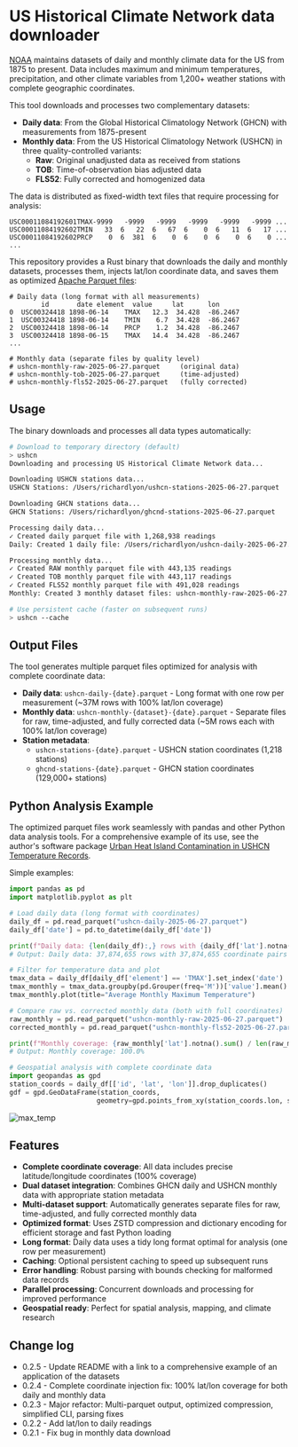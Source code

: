 # US Historical Climate Network data downloader

[NOAA](https://www.ncei.noaa.gov/products/land-based-station/us-historical-climatology-network) maintains datasets of daily and monthly climate data for the US from 1875 to present. Data includes maximum and minimum temperatures, precipitation, and other climate variables from 1,200+ weather stations with complete geographic coordinates.

This tool downloads and processes two complementary datasets:

- **Daily data**: From the Global Historical Climatology Network (GHCN) with measurements from 1875-present
- **Monthly data**: From the US Historical Climatology Network (USHCN) in three quality-controlled variants:
  - **Raw**: Original unadjusted data as received from stations
  - **TOB**: Time-of-observation bias adjusted data
  - **FLS52**: Fully corrected and homogenized data

The data is distributed as fixed-width text files that require processing for analysis:

```text
USC00011084192601TMAX-9999   -9999   -9999   -9999   -9999   -9999 ...
USC00011084192602TMIN   33  6   22  6   67  6    0  6   11  6   17 ...
USC00011084192602PRCP    0  6  381  6    0  6    0  6    0  6    0 ...
...
```

This repository provides a Rust binary that downloads the daily and monthly datasets, processes them, injects lat/lon coordinate data, and saves them as optimized [Apache Parquet files](https://parquet.apache.org/):

```text
# Daily data (long format with all measurements)
        id       date element  value     lat      lon
0  USC00324418 1898-06-14    TMAX   12.3  34.428  -86.2467
1  USC00324418 1898-06-14    TMIN    6.7  34.428  -86.2467
2  USC00324418 1898-06-14    PRCP    1.2  34.428  -86.2467
3  USC00324418 1898-06-15    TMAX   14.4  34.428  -86.2467
...

# Monthly data (separate files by quality level)
# ushcn-monthly-raw-2025-06-27.parquet     (original data)
# ushcn-monthly-tob-2025-06-27.parquet     (time-adjusted)
# ushcn-monthly-fls52-2025-06-27.parquet   (fully corrected)
```

## Usage

The binary downloads and processes all data types automatically:

```bash
# Download to temporary directory (default)
> ushcn
Downloading and processing US Historical Climate Network data...

Downloading USHCN stations data...
USHCN Stations: /Users/richardlyon/ushcn-stations-2025-06-27.parquet

Downloading GHCN stations data...
GHCN Stations: /Users/richardlyon/ghcnd-stations-2025-06-27.parquet

Processing daily data...
✓ Created daily parquet file with 1,268,938 readings
Daily: Created 1 daily file: /Users/richardlyon/ushcn-daily-2025-06-27.parquet

Processing monthly data...
✓ Created RAW monthly parquet file with 443,135 readings
✓ Created TOB monthly parquet file with 443,117 readings
✓ Created FLS52 monthly parquet file with 491,028 readings
Monthly: Created 3 monthly dataset files: ushcn-monthly-raw-2025-06-27.parquet, ushcn-monthly-tob-2025-06-27.parquet, ushcn-monthly-fls52-2025-06-27.parquet

# Use persistent cache (faster on subsequent runs)
> ushcn --cache
```

## Output Files

The tool generates multiple parquet files optimized for analysis with complete coordinate data:

- **Daily data**: `ushcn-daily-{date}.parquet` - Long format with one row per measurement (~37M rows with 100% lat/lon coverage)
- **Monthly data**: `ushcn-monthly-{dataset}-{date}.parquet` - Separate files for raw, time-adjusted, and fully corrected data (~5M rows each with 100% lat/lon coverage)
- **Station metadata**:
  - `ushcn-stations-{date}.parquet` - USHCN station coordinates (1,218 stations)
  - `ghcnd-stations-{date}.parquet` - GHCN station coordinates (129,000+ stations)

## Python Analysis Example

The optimized parquet files work seamlessly with pandas and other Python data analysis tools. For
a comprehensive example of its use, see the author's software package [Urban Heat Island Contamination in USHCN Temperature Records](https://github.com/rjl-climate/ushcn-heatisland).

Simple examples:

```python
import pandas as pd
import matplotlib.pyplot as plt

# Load daily data (long format with coordinates)
daily_df = pd.read_parquet("ushcn-daily-2025-06-27.parquet")
daily_df['date'] = pd.to_datetime(daily_df['date'])

print(f"Daily data: {len(daily_df):,} rows with {daily_df['lat'].notna().sum():,} coordinate pairs")
# Output: Daily data: 37,874,655 rows with 37,874,655 coordinate pairs

# Filter for temperature data and plot
tmax_data = daily_df[daily_df['element'] == 'TMAX'].set_index('date')
tmax_monthly = tmax_data.groupby(pd.Grouper(freq='M'))['value'].mean()
tmax_monthly.plot(title="Average Monthly Maximum Temperature")

# Compare raw vs. corrected monthly data (both with full coordinates)
raw_monthly = pd.read_parquet("ushcn-monthly-raw-2025-06-27.parquet")
corrected_monthly = pd.read_parquet("ushcn-monthly-fls52-2025-06-27.parquet")

print(f"Monthly coverage: {raw_monthly['lat'].notna().sum() / len(raw_monthly) * 100:.1f}%")
# Output: Monthly coverage: 100.0%

# Geospatial analysis with complete coordinate data
import geopandas as gpd
station_coords = daily_df[['id', 'lat', 'lon']].drop_duplicates()
gdf = gpd.GeoDataFrame(station_coords,
                      geometry=gpd.points_from_xy(station_coords.lon, station_coords.lat))
```

![max_temp](max_temp.png)

## Features

- **Complete coordinate coverage**: All data includes precise latitude/longitude coordinates (100% coverage)
- **Dual dataset integration**: Combines GHCN daily and USHCN monthly data with appropriate station metadata
- **Multi-dataset support**: Automatically generates separate files for raw, time-adjusted, and fully corrected monthly data
- **Optimized format**: Uses ZSTD compression and dictionary encoding for efficient storage and fast Python loading
- **Long format**: Daily data uses a tidy long format optimal for analysis (one row per measurement)
- **Caching**: Optional persistent caching to speed up subsequent runs
- **Error handling**: Robust parsing with bounds checking for malformed data records
- **Parallel processing**: Concurrent downloads and processing for improved performance
- **Geospatial ready**: Perfect for spatial analysis, mapping, and climate research

## Change log

- 0.2.5 - Update README with a link to a comprehensive example of an application of the datasets
- 0.2.4 - Complete coordinate injection fix: 100% lat/lon coverage for both daily and monthly data
- 0.2.3 - Major refactor: Multi-parquet output, optimized compression, simplified CLI, parsing fixes
- 0.2.2 - Add lat/lon to daily readings
- 0.2.1 - Fix bug in monthly data download

